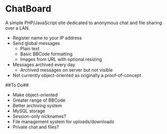 ChatBoard
=========

A simple PHP/JavaScript site dedicated to anonymous chat and file sharing over a LAN.

* Register name to your IP address
* Send global messages
  * Plain text
  * Basic BBCode formatting
  * Images from URL with optional resizing
* Messages archived every day
  * Archived messages on server but not visible
* Not currently object-oriented as originally a proof-of-concept


##To Do##

* Make object-oriented
* Greater range of BBCode
* Better archiving system
* MySQL storage
* Session-only nicknames?
* File management system for uploads/downloads
* Private chat and files?